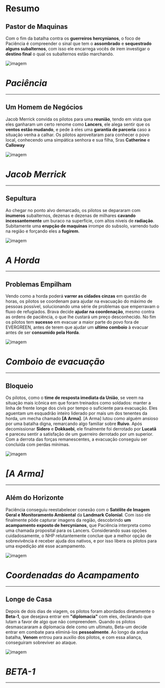 # Resumo
## Pastor de Maquinas 
Com o fim da batalha contra os **guerreiros hercynianos**, o foco de Paciência é compreender o sinal que tem o **assombrado** e **sequestrado alguns subalternos**,
com isso ele encarrega vocês de irem investigar o **destino final** o qual os subalternos estão marchando. 

![imagem](/events/Images/Paciencia.png)

# *Paciência*
---

## Um Homem de Negócios 
 Jacob Merrick convida os pilotos para uma **reunião**, tendo em vista que eles ganharam um certo renome como **Lancers**, ele alega sentir que os **ventos estão mudando**, e pede à eles uma **garantia de parceria** caso a situação venha a calhar.
 Os pilotos aproveitaram para conhecer o povo local, conhecendo uma simpática senhora e sua filha, Sras **Catherine** e **Calloway**

 ![imagem](/events/Images/Merrick_portrait(1).png)

 # *Jacob Merrick*
 ---

## Sepultura
Ao chegar no ponto alvo demarcado, os pilotos se depararam com **inumeros** subalternos, dezenas e dezenas de milhares **cavando incessantemente** um buraco na superfície, com altos níveis de **radiação**. Subitamente uma **erupção de maquinas** irrompe do subsolo, varrendo tudo na região e forçando eles a **fugirem**.

![imagem](/events/Images/Sepulcher(1).png)

# *A Horda*
---

## Problemas Empilham
Vendo como a horda poderá **varrer as cidades cinzas** em questão de horas, os pilotos se coordenam para ajudar na evacuação do máximo de pessoas possível, solucionando uma série de problemas que emperravam o fluxo de refugiados. Brava decide **ajudar na coordenação**, mesmo contra as ordens de paciência, o que lhe custará um preço desconhecido. No fim os pilotos tem **sucesso** em evacuar a maior parte do povo fora de EVERGREEN, antes de terem que ajudar um **ultimo comboio** à evacuar antes de ser **consumido pela Horda**.

![imagem](/events/Images/Evacuation.png)

# *Comboio de evacuação*
---

## Bloqueio
Os pilotos, como o **time de resposta imediata da União**, se veem na situação mais icônica em que foram treinados como soldados: manter a linha de frente longe dos civís por tempo o suficiente para evacuação. Eles aguentam um esquadrão inteiro liderado por mais um dos tenentes da horda, um mecha chamado **[A Arma]**. [A Arma] lutou como alguém ansioso por uma batalha digna, remarcando algo familiar sobre **Ruivo**. Após decomissionar **Sidero** e **Dokkaebi**, ele finalmente foi derrotado por  **Lucatã** e pareceu sentir a satisfação de um guerreiro derrotado por um superior. Com a derrota das forças remanescentes, a evacuação conseguiu ser concluida com perdas mínimas. 

![imagem](events/Images/01_painel_sussa.png)

# *[A Arma]*
---

## Além do Horizonte
Paciência conseguiu reestabelecer conexão com o **Satélite de Imagem Geral e Monitoramento Ambiental** da **Landmark Colonial**. Com isso ele finalmente pôde capturar imagens da região, descobrindo **um acampamento exposto de hercynianos**, que Paciência interpreta como uma chamada proposital para os Lancers. Considerando suas opções cuidadosamente, o NHP relutantemente conclue que a melhor opção de sobrevivência é receber ajuda dos nativos, e por isso libera os pilotos para uma expedição até esse acampamento. 

![imagem](events/Images/Map.jpg)

# *Coordenadas do Acampamento*
---

## Longe de Casa
 Depois de dois dias de viagem, os pilotos foram abordados diretamente o **Beta-1**, que desejava entrar em **"diplomacia"** com eles, declarando que lutam a favor de algo que não compreendem. Quando os pilotos desmascararam a diplomacia dele como um ultimato, Beta-um decide entrar em combate para eliminá-los **pessoalmente**. Ao longo da ardua batalha, **Venom** entrou para auxilio dos pilotos, e com essa aliança, conseguiram sobreviver ao ataque.

![imagem](events/Images/Beggar_One.png)

# *BETA-1*
---
